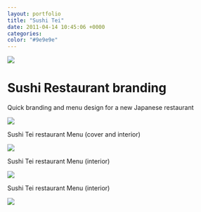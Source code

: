 ```yaml
---
layout: portfolio
title: "Sushi Tei"
date: 2011-04-14 10:45:06 +0000
categories:
color: "#9e9e9e"
---
```


![](sushi-tei-featured-33c81211-b5d4-4e88-8a91-8220950ca063.png)

# Sushi Restaurant branding

Quick branding and menu design for a new Japanese restaurant

![](72b8a3baa42daacb7c5fed83855db611-93b036ed-5b1f-4ee4-8dec-22b984d9b4c7.jpg)

Sushi Tei restaurant Menu (cover and interior)

![](e4e5ae494ab12f46881d33c214283c38-4c8ab260-618c-4a25-a9a2-7f0d44cc8be5.jpg)

Sushi Tei restaurant Menu (interior)

![](aaa1f3e920d7bec71fb692d51cccef52-87f9d578-08a7-452e-9aea-695949ac2ce6.png)

Sushi Tei restaurant Menu (interior)

![](8ffc0e57d33771bce40e107cbd3c5557-036f6235-fcb8-4044-a2ca-e3980fb02db8.png)
